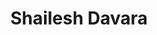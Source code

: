 ---
title: "Shailesh Davara"
description: "Shailesh Davara is the CEO and Co-Founder of Improwised Technologies. With over two decades of experience in software strategy and digital transformation, he leads vision, product direction, and cross-functional execution across the organization."
linkedin: "https://www.linkedin.com/in/sdavara/"
image: "$lib/images/teams/Shailesh.jpg"
---